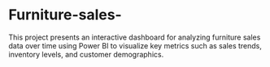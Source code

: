 # Furniture-sales-
This project presents an interactive dashboard for analyzing furniture sales data over time using Power BI to visualize key metrics such as sales trends, inventory levels, and customer demographics.

